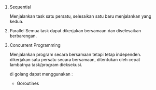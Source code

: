 1. Sequential

   Menjalankan task satu persatu, selesaikan satu baru menjalankan yang kedua.

2. Parallel
   Semua task dapat dikerjakan bersamaan dan diselesaikan berbarengan.

3. Concurrent Programming

   Menjalankan program secara bersamaan tetapi tetap independen. dikerjakan satu persatu secara bersamaan, ditentukan oleh cepat lambatnya task/program dieksekusi.

   di golang dapat menggunakan :
   - Goroutines
